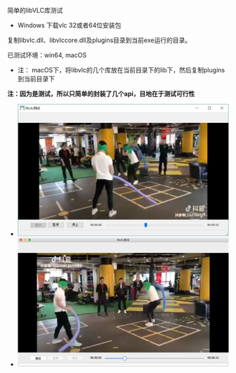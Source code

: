 简单的libVLC库测试

* Windows 
下载vlc 32或者64位安装包   

复制libvlc.dll、libvlccore.dll及plugins目录到当前exe运行的目录。   


已测试环境：win64, macOS   

* 注： macOS下，将libvlc的几个库放在当前目录下的lib下，然后复制plugins到当前目录下   

**注：因为是测试，所以只简单的封装了几个api，目地在于测试可行性**  


* ![s1.jpg](s1.jpg)  
* ![s2.png](s2.png)  